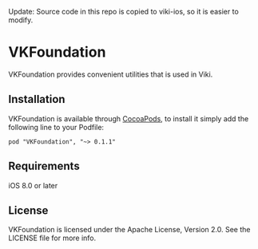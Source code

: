 Update: Source code in this repo is copied to viki-ios, so it is easier to modify.

# VKFoundation

VKFoundation provides convenient utilities that is used in Viki.

## Installation

VKFoundation is available through [CocoaPods](http://cocoapods.org), to install
it simply add the following line to your Podfile:

    pod "VKFoundation", "~> 0.1.1"

## Requirements

iOS 8.0 or later

## License

VKFoundation is licensed under the Apache License, Version 2.0. See the LICENSE file for more info.
